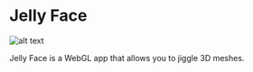# Jelly Face

![alt text](jelly-face.gif "Snoop Dogg getting his face pulled around")


Jelly Face is a WebGL app that allows you to jiggle 3D meshes.